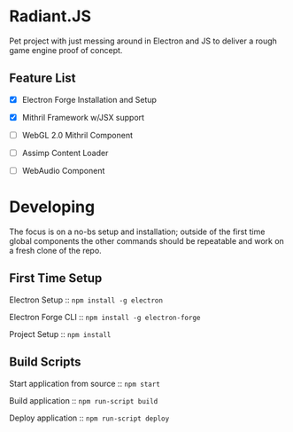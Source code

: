Radiant.JS
=============
Pet project with just messing around in Electron and JS to deliver a rough game engine proof of concept.

Feature List
----
- [x] Electron Forge Installation and Setup
- [x] Mithril Framework w/JSX support
- [ ] WebGL 2.0 Mithril Component
- [ ] Assimp Content Loader
- [ ] WebAudio Component


Developing
=============
The focus is on a no-bs setup and installation; outside of the first time global components the other commands should be repeatable and work on a fresh clone of the repo. 

First Time Setup
----
Electron Setup :: ``npm install -g electron``

Electron Forge CLI :: ``npm install -g electron-forge``

Project Setup :: ``npm install``

Build Scripts
----
Start application from source :: ``npm start``

Build application :: ``npm run-script build``

Deploy application :: ``npm run-script deploy``
